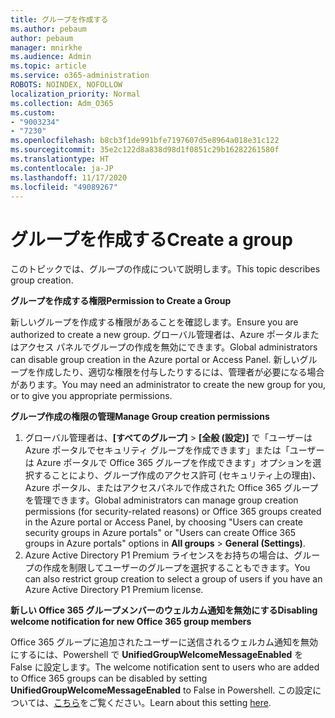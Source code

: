 ```yaml
---
title: グループを作成する
ms.author: pebaum
author: pebaum
manager: mnirkhe
ms.audience: Admin
ms.topic: article
ms.service: o365-administration
ROBOTS: NOINDEX, NOFOLLOW
localization_priority: Normal
ms.collection: Adm_O365
ms.custom:
- "9003234"
- "7230"
ms.openlocfilehash: b8cb3f1de991bfe7197607d5e8964a018e31c122
ms.sourcegitcommit: 35e2c122d8a838d98d1f0851c29b16282261580f
ms.translationtype: HT
ms.contentlocale: ja-JP
ms.lasthandoff: 11/17/2020
ms.locfileid: "49089267"
---
```

# <a name="create-a-group"></a><span data-ttu-id="b9920-102">グループを作成する</span><span class="sxs-lookup"><span data-stu-id="b9920-102">Create a group</span></span>

<span data-ttu-id="b9920-103">このトピックでは、グループの作成について説明します。</span><span class="sxs-lookup"><span data-stu-id="b9920-103">This topic describes group creation.</span></span>

<span data-ttu-id="b9920-104">**グループを作成する権限**</span><span class="sxs-lookup"><span data-stu-id="b9920-104">**Permission to Create a Group**</span></span>

<span data-ttu-id="b9920-105">新しいグループを作成する権限があることを確認します。</span><span class="sxs-lookup"><span data-stu-id="b9920-105">Ensure you are authorized to create a new group.</span></span> <span data-ttu-id="b9920-106">グローバル管理者は、Azure ポータルまたはアクセス パネルでグループの作成を無効にできます。</span><span class="sxs-lookup"><span data-stu-id="b9920-106">Global administrators can disable group creation in the Azure portal or Access Panel.</span></span> <span data-ttu-id="b9920-107">新しいグループを作成したり、適切な権限を付与したりするには、管理者が必要になる場合があります。</span><span class="sxs-lookup"><span data-stu-id="b9920-107">You may need an administrator to create the new group for you, or to give you appropriate permissions.</span></span>

<span data-ttu-id="b9920-108">**グループ作成の権限の管理**</span><span class="sxs-lookup"><span data-stu-id="b9920-108">**Manage Group creation permissions**</span></span>

1. <span data-ttu-id="b9920-109">グローバル管理者は、**[すべてのグループ]** >  **[全般 (設定)]** で「ユーザーは Azure ポータルでセキュリティ グループを作成できます」または「ユーザーは Azure ポータルで Office 365 グループを作成できます」オプションを選択することにより、グループ作成のアクセス許可 (セキュリティ上の理由)、Azure ポータル、またはアクセスパネルで作成された Office 365 グループを管理できます。</span><span class="sxs-lookup"><span data-stu-id="b9920-109">Global administrators can manage group creation permissions (for security-related reasons) or Office 365 groups created in the Azure portal or Access Panel, by choosing "Users can create security groups in Azure portals" or "Users can create Office 365 groups in Azure portals" options in **All groups** > **General (Settings)**.</span></span>
2. <span data-ttu-id="b9920-110">Azure Active Directory P1 Premium ライセンスをお持ちの場合は、グループの作成を制限してユーザーのグループを選択することもできます。</span><span class="sxs-lookup"><span data-stu-id="b9920-110">You can also restrict group creation to select a group of users if you have an Azure Active Directory P1 Premium license.</span></span>

<span data-ttu-id="b9920-111">**新しい Office 365 グループメンバーのウェルカム通知を無効にする**</span><span class="sxs-lookup"><span data-stu-id="b9920-111">**Disabling welcome notification for new Office 365 group members**</span></span>

<span data-ttu-id="b9920-112">Office 365 グループに追加されたユーザーに送信されるウェルカム通知を無効にするには、Powershell で **UnifiedGroupWelcomeMessageEnabled** を False に設定します。</span><span class="sxs-lookup"><span data-stu-id="b9920-112">The welcome notification sent to users who are added to Office 365 groups can be disabled by setting **UnifiedGroupWelcomeMessageEnabled** to False in Powershell.</span></span> <span data-ttu-id="b9920-113">この設定については、[こちら](https://docs.microsoft.com/powershell/module/exchange/set-unifiedgroup?view=exchange-ps&preserve-view=true)をご覧ください。</span><span class="sxs-lookup"><span data-stu-id="b9920-113">Learn about this setting [here](https://docs.microsoft.com/powershell/module/exchange/set-unifiedgroup?view=exchange-ps&preserve-view=true).</span></span>


